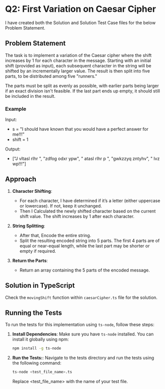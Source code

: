 # Q2: First Variation on Caesar Cipher

I have created both the Solution and Solution Test Case files for the below Problem Statement. 

## Problem Statement

The task is to implement a variation of the Caesar cipher where the shift increases by 1 for each character in the message. Starting with an initial shift (provided as input), each subsequent character in the string will be shifted by an incrementally larger value. The result is then split into five parts, to be distributed among five "runners."

The parts must be split as evenly as possible, with earlier parts being larger if an exact division isn't feasible. If the last part ends up empty, it should still be included in the result.


### Example

Input:
- s = "I should have known that you would have a perfect answer for me!!!"
- shift = 1

Output:
- ["J vltasl rlhr ", "zdfog odxr ypw", " atasl rlhr p ", "gwkzzyq zntyhv", " lvz wp!!!"]

## Approach

1. **Character Shifting**:
   - For each character, I have determined if it’s a letter (either uppercase or lowercase). If not, keep it unchanged.
   - Then I Calculated the newly shifted character based on the current shift value. The shift increases by 1 after each character.

2. **String Splitting**:
   - After that, Encode the entire string.
   - Split the resulting encoded string into 5 parts. The first 4 parts are of equal or near-equal length, while the last part may be shorter or empty if required.

3. **Return the Parts**:
   - Return an array containing the 5 parts of the encoded message.

## Solution in TypeScript

Check the `movingShift` function within `caesarCipher.ts` file for the solution.

## Running the Tests

To run the tests for this implementation using `ts-node`, follow these steps:

1. **Install Dependencies**:
   Make sure you have `ts-node` installed. You can install it globally using npm:

   ```bash
   npm install -g ts-node
   ```
2. **Run the Tests:**: Navigate to the tests directory and run the tests using the following command:

   ```bash
   ts-node <test_file_name>.ts
   ```
    Replace <test_file_name> with the name of your test file.

